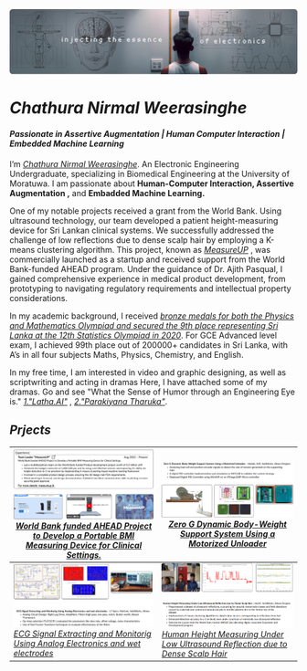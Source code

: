 ![Diagram of the system](https://github.com/chathuracns/chathuracns/blob/main/Background.png)
# _Chathura Nirmal Weerasinghe_
#### _Passionate in Assertive Augmentation | Human Computer Interaction | Embedded Machine Learning_
I’m  [_Chathura Nirmal Weerasinghe_](https://www.linkedin.com/in/chathura-weerasinghe-9a08bb213/). An Electronic Engineering Undergraduate, specializing in Biomedical Engineering at the University of Moratuwa. I am passionate about **Human-Computer Interaction, Assertive Augmentation ,** and **Embadded Machine Learning.**

One of my notable projects received a grant from the World Bank. Using ultrasound technology, our team developed a patient height-measuring device for Sri Lankan clinical systems. We successfully addressed the challenge of low reflections due to dense scalp hair by employing a K-means clustering algorithm. This project, known as 
[_MeasureUP_](https://measureup.lk/)
, was commercially launched as a startup and received support from the World Bank-funded AHEAD program. Under the guidance of Dr. Ajith Pasqual, I gained comprehensive experience in medical product development, from prototyping to navigating regulatory requirements and intellectual property considerations.

In my academic background, I received 
[_bronze medals for both the Physics and Mathematics Olympiad and secured the 9th place representing Sri Lanka at the 12th Statistics Olympiad in 2020_](https://www.linkedin.com/in/chathura-weerasinghe-9a08bb213/details/honors/).
For GCE Advanced level exam, I achieved 99th place out of 200000+ candidates in Sri Lanka, with  A’s in all four subjects Maths, Physics, Chemistry, and English.

In my free time, I am interested in video and graphic designing, as well as scriptwriting and acting in dramas Here, I have attached some of my dramas. Go and see "What the Sense of Humor through an Engineering Eye is." [_1."Latha.AI"_](https://youtu.be/yPXYBtht1XQ?feature=shared) ,  [_2."Parakiyana Tharuka"_](https://youtu.be/5t9_GxEX5Pk?feature=shared).

## _Prjects_



![@aprilspeight](https://github.com/chathuracns/chathuracns/blob/main/Linkedin8.png)  [_World Bank funded AHEAD Project to Develop a Portable BMI Measuring Device for Clinical Settings._](https://measureup.lk/) | ![@Brawrdon](https://github.com/chathuracns/chathuracns/blob/main/2.png) [_Zero G Dynamic Body-Weight Support System Using a Motorized Unloader_](https://github.com/chathuracns/Zero-G-Dynamic-Body-Weight-Support-System-Using-a-Motorized-Unloader)
--- | ---
![@dayhaysoos](https://github.com/chathuracns/chathuracns/blob/main/4.png) [_ECG Signal Extracting and Monitorig Using Analog Electronics and wet electrodes_](https://github.com/chathuracns/ECG-Signal-Extracting-and-Monitoring-Using-Analog-Electronics-and-wet-electrodes)| ![@ifiokjr](https://github.com/chathuracns/chathuracns/blob/main/1.png) [_Human Height Measuring Under Low Ultrasound Reflection due to Dense Scalp Hair_](https://github.com/chathuracns/Human-Height-Measuring-Under-Low-Ultrasound-Reflection-due-to-Dense-Scalp-Hair)

<!---
chathuracns/chathuracns is a ✨ special ✨ repository because its `README.md` (this file) appears on your GitHub profile.
You can click the Preview link to take a look at your changes.
--->
